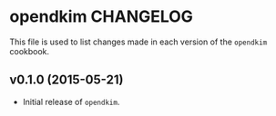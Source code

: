 opendkim CHANGELOG
==================

This file is used to list changes made in each version of the `opendkim` cookbook.

## v0.1.0 (2015-05-21)

* Initial release of `opendkim`.
